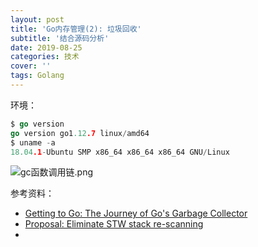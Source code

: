 ```yaml
---
layout: post
title: 'Go内存管理(2): 垃圾回收'
subtitle: '结合源码分析'
date: 2019-08-25
categories: 技术
cover: ''
tags: Golang
---
```


环境：
```go
$ go version
go version go1.12.7 linux/amd64
$ uname -a
18.04.1-Ubuntu SMP x86_64 x86_64 x86_64 GNU/Linux
```

![gc函数调用链.png](https://i.loli.net/2019/08/29/3RzN1OQkBF5Tanv.png)

参考资料：
- [Getting to Go: The Journey of Go's Garbage Collector](https://blog.golang.org/ismmkeynote)
- [Proposal: Eliminate STW stack re-scanning](https://github.com/golang/proposal/blob/master/design/17503-eliminate-rescan.md)
- 
